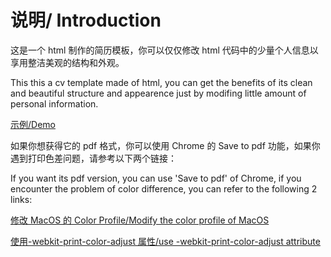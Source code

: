 # 说明/ Introduction

这是一个 html 制作的简历模板，你可以仅仅修改 html 代码中的少量个人信息以享用整洁美观的结构和外观。

This this a cv template made of html, you can get the benefits of its clean and beautiful structure and appearence just by modifing little amount of personal information.

[示例/Demo](https://vincentcorleone.github.io/html-cv/)

如果你想获得它的 pdf 格式，你可以使用 Chrome 的 Save to pdf 功能，如果你遇到打印色差问题，请参考以下两个链接：

If you want its pdf version, you can use 'Save to pdf' of Chrome, if you encounter the problem of color difference, you can refer to the following 2 links:

[修改 MacOS 的 Color Profile/Modify the color profile of MacOS](https://discourse.webflow.com/t/color-that-is-set-is-not-the-color-thats-being-rendered/59128/4#post_5)

[使用-webkit-print-color-adjust 属性/use -webkit-print-color-adjust attribute](https://stackoverflow.com/questions/60091810/printing-page-removes-some-colors#answer-60109582)
